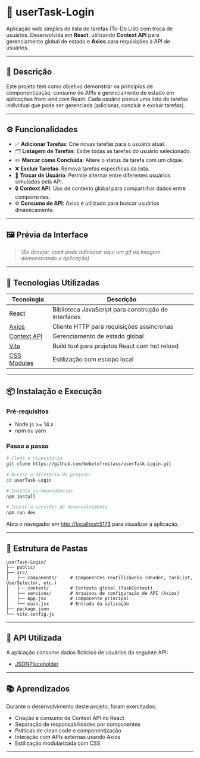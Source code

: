 
# 📝 userTask-Login

Aplicação web simples de lista de tarefas (To-Do List) com troca de usuários. Desenvolvida em **React**, utilizando **Context API** para gerenciamento global de estado e **Axios** para requisições à API de usuários.

---

## 📌 Descrição

Este projeto tem como objetivo demonstrar os princípios de componentização, consumo de APIs e gerenciamento de estado em aplicações front-end com React. Cada usuário possui uma lista de tarefas individual que pode ser gerenciada (adicionar, concluir e excluir tarefas).

---

## ⚙️ Funcionalidades

- ✅ **Adicionar Tarefas**: Crie novas tarefas para o usuário atual.
- 🗂 **Listagem de Tarefas**: Exibe todas as tarefas do usuário selecionado.
- ✏️ **Marcar como Concluída**: Altere o status da tarefa com um clique.
- ❌ **Excluir Tarefas**: Remova tarefas específicas da lista.
- 🔄 **Trocar de Usuário**: Permite alternar entre diferentes usuários simulados pela API.
- 🔒 **Context API**: Uso de contexto global para compartilhar dados entre componentes.
- 🌐 **Consumo de API**: Axios é utilizado para buscar usuários dinamicamente.

---

## 🖼️ Prévia da Interface

> *(Se desejar, você pode adicionar aqui um gif ou imagem demonstrando a aplicação)*

---

## 🚀 Tecnologias Utilizadas

| Tecnologia | Descrição |
|------------|-----------|
| [React](https://reactjs.org) | Biblioteca JavaScript para construção de interfaces |
| [Axios](https://axios-http.com) | Cliente HTTP para requisições assíncronas |
| [Context API](https://reactjs.org/docs/context.html) | Gerenciamento de estado global |
| [Vite](https://vitejs.dev/) | Build tool para projetos React com hot reload |
| [CSS Modules](https://github.com/css-modules/css-modules) | Estilização com escopo local |

---

## 📦 Instalação e Execução

### Pré-requisitos

- Node.js >= 14.x
- npm ou yarn

### Passo a passo

```bash
# Clone o repositório
git clone https://github.com/bebetofreitass/userTask-Login.git

# Acesse o diretório do projeto
cd userTask-Login

# Instale as dependências
npm install

# Inicie o servidor de desenvolvimento
npm run dev
```

Abra o navegador em [http://localhost:5173](http://localhost:5173) para visualizar a aplicação.

---

## 📁 Estrutura de Pastas

```
userTask-Login/
├── public/
├── src/
│   ├── components/     # Componentes reutilizáveis (Header, TaskList, UserSelector, etc.)
│   ├── context/        # Contexto global (TaskContext)
│   ├── services/       # Arquivos de configuração de API (Axios)
│   ├── App.jsx         # Componente principal
│   └── main.jsx        # Entrada da aplicação
├── package.json
└── vite.config.js
```

---

## 🔗 API Utilizada

A aplicação consome dados fictícios de usuários da seguinte API:

- [JSONPlaceholder](https://jsonplaceholder.typicode.com/users)

---

## 📚 Aprendizados

Durante o desenvolvimento deste projeto, foram exercitados:

- Criação e consumo de Context API no React
- Separação de responsabilidades por componentes
- Práticas de clean code e componentização
- Interação com APIs externas usando Axios
- Estilização modularizada com CSS

---
